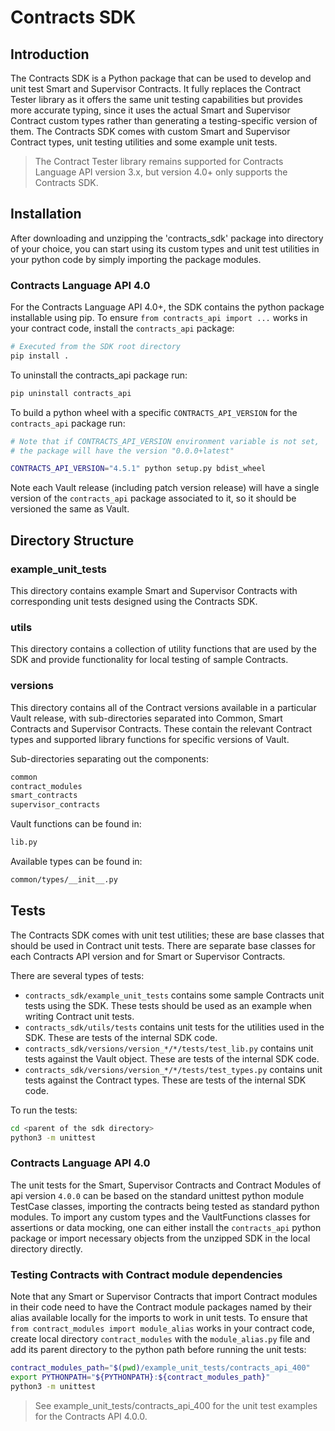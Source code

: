 # Contracts SDK

## Introduction

The Contracts SDK is a Python package that can be used to develop and unit test Smart and Supervisor
Contracts. It fully replaces the Contract Tester library as it offers the same unit testing
capabilities but provides more accurate typing, since it uses the actual Smart and Supervisor
Contract custom types rather than generating a testing-specific version of them. The Contracts SDK
comes with custom Smart and Supervisor Contract types, unit testing utilities and some example unit
tests.

> The Contract Tester library remains supported for Contracts Language API version 3.x, but version
> 4.0+ only supports the Contracts SDK.

## Installation

After downloading and unzipping the 'contracts_sdk' package into directory of your choice, you can
start using its custom types and unit test utilities in your python code by simply importing the
package modules.

### Contracts Language API 4.0

For the Contracts Language API 4.0+, the SDK contains the python package installable using pip. To
ensure `from contracts_api import ...` works in your contract code, install the `contracts_api`
package:

```bash
# Executed from the SDK root directory
pip install .
```

To uninstall the contracts_api package run:

```bash
pip uninstall contracts_api
```

To build a python wheel with a specific `CONTRACTS_API_VERSION` for the `contracts_api` package run:

```bash
# Note that if CONTRACTS_API_VERSION environment variable is not set,
# the package will have the version "0.0.0+latest"

CONTRACTS_API_VERSION="4.5.1" python setup.py bdist_wheel
```

Note each Vault release (including patch version release) will have a single version of the
`contracts_api` package associated to it, so it should be versioned the same as Vault.

## Directory Structure

### example_unit_tests

This directory contains example Smart and Supervisor Contracts with corresponding unit tests
designed using the Contracts SDK.

### utils

This directory contains a collection of utility functions that are used by the SDK and provide
functionality for local testing of sample Contracts.

### versions

This directory contains all of the Contract versions available in a particular Vault release, with
sub-directories separated into Common, Smart Contracts and Supervisor Contracts. These contain the
relevant Contract types and supported library functions for specific versions of Vault.

Sub-directories separating out the components:

```bash
common
contract_modules
smart_contracts
supervisor_contracts
```

Vault functions can be found in:

```bash
lib.py
```

Available types can be found in:

```bash
common/types/__init__.py
```

## Tests

The Contracts SDK comes with unit test utilities; these are base classes that should be used in
Contract unit tests. There are separate base classes for each Contracts API version and for Smart or
Supervisor Contracts.

There are several types of tests:

- `contracts_sdk/example_unit_tests` contains some sample Contracts unit tests using the SDK. These
  tests should be used as an example when writing Contract unit tests.
- `contracts_sdk/utils/tests` contains unit tests for the utilities used in the SDK. These are tests
  of the internal SDK code.
- `contracts_sdk/versions/version_*/*/tests/test_lib.py` contains unit tests against the Vault
  object. These are tests of the internal SDK code.
- `contracts_sdk/versions/version_*/*/tests/test_types.py` contains unit tests against the Contract
  types. These are tests of the internal SDK code.

To run the tests:

```bash
cd <parent of the sdk directory>
python3 -m unittest
```

### Contracts Language API 4.0

The unit tests for the Smart, Supervisor Contracts and Contract Modules of api version `4.0.0` can
be based on the standard unittest python module TestCase classes, importing the contracts being
tested as standard python modules. To import any custom types and the VaultFunctions classes for
assertions or data mocking, one can either install the `contracts_api` python package or import
necessary objects from the unzipped SDK in the local directory directly.

### Testing Contracts with Contract module dependencies

Note that any Smart or Supervisor Contracts that import Contract modules in their code need to have
the Contract module packages named by their alias available locally for the imports to work in unit
tests. To ensure that `from contract_modules import module_alias` works in your contract code,
create local directory `contract_modules` with the `module_alias.py` file and add its parent
directory to the python path before running the unit tests:

```bash
contract_modules_path="$(pwd)/example_unit_tests/contracts_api_400"
export PYTHONPATH="${PYTHONPATH}:${contract_modules_path}"
python3 -m unittest
```

> See example_unit_tests/contracts_api_400 for the unit test examples for the Contracts API 4.0.0.
